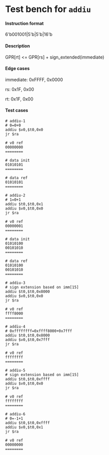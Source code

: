 # Test bench for `addiu`

#### Instruction format

6'b001001|5'b<rs>|5'b<rt>|16'b<immediate>

#### Description

GPR[rt] <= GPR[rs] + sign_extended(immediate)

#### Edge cases

immediate: 0xFFFF, 0x0000

rs: 0x1F, 0x00

rt: 0x1F, 0x00

#### Test cases

```assembly
# addiu-1
# 0=0+0
addiu $v0,$t0,0x0
jr $ra

# v0 ref
00000000
========

# data init
01010101
========

# data ref
01010101
========
```

```assembly
# addiu-2
# 1=0+1
addiu $t0,$t0,0x1
addiu $v0,$t0,0x0
jr $ra

# v0 ref
00000001
========

# data init
01010100
00101010
========

# data ref
01010100
00101010
========
```

```assembly
# addiu-3
# sign extension based on imm[15]
addiu $t0,$t0,0x8000
addiu $v0,$t0,0x0
jr $ra

# v0 ref
ffff8000
========
```

```assembly
# addiu-4
# 0xffffffff=0xffff8000+0x7fff
addiu $t0,$t0,0x8000
addiu $v0,$t0,0x7fff
jr $ra

# v0 ref
ffffffff
========
```

```assembly
# addiu-5
# sign extension based on imm[15]
addiu $t0,$t0,0xffff
addiu $v0,$t0,0x0
jr $ra

# v0 ref
ffffffff
========
```

```assembly
# addiu-6
# 0=-1+1
addiu $t0,$t0,0xffff
addiu $v0,$t0,0x1
jr $ra

# v0 ref
00000000
========
```

